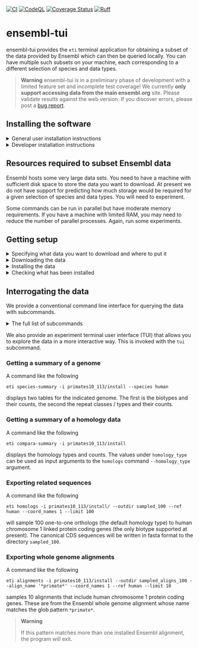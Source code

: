 [![CI](https://github.com/cogent3/ensembl_tui/actions/workflows/testing_develop.yml/badge.svg)](https://github.com/cogent3/ensembl_tui/actions/workflows/testing_develop.yml)
[![CodeQL](https://github.com/cogent3/ensembl_tui/actions/workflows/codeql.yml/badge.svg)](https://github.com/cogent3/ensembl_tui/actions/workflows/codeql.yml)
[![Coverage Status](https://coveralls.io/repos/github/cogent3/ensembl_tui/badge.svg?branch=develop)](https://coveralls.io/github/cogent3/ensembl_tui?branch=develop)
[![Ruff](https://img.shields.io/endpoint?url=https://raw.githubusercontent.com/astral-sh/ruff/main/assets/badge/v2.json)](https://github.com/astral-sh/ruff)

# ensembl-tui

ensembl-tui provides the `eti` terminal application for obtaining a subset of the data provided by Ensembl which can then be queried locally. You can have multiple such subsets on your machine, each corresponding to a different selection of species and data types.

> **Warning**
> ensembl-tui is in a preliminary phase of development with a limited feature set and incomplete test coverage! We currently **only support accessing data from the main ensembl.org** site. Please validate results against the web version. If you discover errors, please post a [bug report](https://github.com/cogent3/ensembl_tui/issues).

## Installing the software

<details>
  <summary>General user installation instructions</summary>

  ```
  $ pip install ensembl-tui
  ```

</details>

<details>
  <summary>Developer installation instructions</summary>
  Fork the repo and clone your fork to your local machine. In the terminal, create either a python virtual environment or a new conda environment and activate it. In that virtual environment

  ```
  $ pip install flit
  ```

  Then do the flit version of a "developer install". (It is basically creating a symlink to the repos source directory.)

  ```
  $ flit install -s --python `which python`
  ```
</details>

## Resources required to subset Ensembl data

Ensembl hosts some very large data sets. You need to have a machine with sufficient disk space to store the data you want to download. At present we do not have support for predicting how much storage would be required for a given selection of species and data types. You will need to experiment.

Some commands can be run in parallel but have moderate memory requirements. If you have a machine with limited RAM, you may need to reduce the number of parallel processes. Again, run some experiments.

## Getting setup

<details>
  <summary>Specifying what data you want to download and where to put it</summary>

  We use a plain text file to indicate the Ensembl domain, release and types of genomic data to download. Start by using the `exportrc` subcommand.

  <!-- [[[cog
  import cog
  from ensembl_tui import cli
  from click.testing import CliRunner
  runner = CliRunner()
  result = runner.invoke(cli.main, ["exportrc", "--help"])
  help = result.output.replace("Usage: main", "Usage: eti")
  cog.out(
      "```\n{}\n```".format(help)
  )
  ]]] -->
  ```
  Usage: eti exportrc [OPTIONS]

    exports sample config and species table to the nominated path

  Options:
    -o, --outpath PATH  Path to directory to export all rc contents.
    --help              Show this message and exit.

  ```
  <!-- [[[end]]] -->

  ```shell
  $ eti exportrc -o ~/Desktop/Outbox/ensembl_download
  ```
  This command creates a `ensembl_download` download directory and writes two plain text files into it:

  1. `species.tsv`: contains the Latin names, common names etc... of the species accessible at ensembl.org website.
  2. `sample.cfg`: a sample configuration file that you can edit to specify the data you want to download.

  The latter file includes comments on how to edit it in order to specify the genomic resources that you want.

</details>

<details>
  <summary>Downloading the data</summary>

  Downloads the data indicated in the config file to a local directory.

  <!-- [[[cog
  import cog
  from ensembl_tui import cli
  from click.testing import CliRunner
  runner = CliRunner()
  result = runner.invoke(cli.main, ["download", "--help"])
  help = result.output.replace("Usage: main", "Usage: eti")
  cog.out(
      "```\n{}\n```".format(help)
  )
  ]]] -->

  ```
  Usage: eti download [OPTIONS]

    download data from Ensembl's ftp site

  Options:
    -c, --configpath PATH  Path to config file specifying databases, (only species
                           or compara at present).
    -d, --debug            Maximum verbosity, and reduces number of downloads,
                           etc...
    -v, --verbose
    --help                 Show this message and exit.

  ```
  <!-- [[[end]]] -->

  For a config file named `config.cfg`, the download command would be:

  ```shell
  $ cd to/directory/with/config.cfg
  $ eti download -c config.cfg
  ```

  > **Note**
  > This is the only step for which the internet is required. Downloads can be interrupted and resumed. The software will delete partially downloaded files.

The download creates a new `.cfg` file inside the download directory. This file is used by the `install` command.

</details>

<details>
  <summary>Installing the data</summary>

Converts the downloaded data into data formats designed to enhance querying performance.

  <!-- [[[cog
  import cog
  from ensembl_tui import cli
  from click.testing import CliRunner
  runner = CliRunner()
  result = runner.invoke(cli.main, ["install", "--help"])
  help = result.output.replace("Usage: main", "Usage: eti")
  cog.out(
      "```\n{}\n```".format(help)
  )
  ]]] -->
  ```
  Usage: eti install [OPTIONS]

    create the local representations of the data

  Options:
    -d, --download PATH       Path to local download directory containing a cfg
                              file.
    -np, --num_procs INTEGER  Number of procs to use.  [default: 1]
    -f, --force_overwrite     Overwrite existing data.
    -v, --verbose
    --help                    Show this message and exit.

  ```
  <!-- [[[end]]] -->

This step can be run in parallel, but the memory requirements will scale with the number of genomes. So we suggest monitoring performance on your system by trying it out on a small number of CPUs to start with. The following command uses 2 CPUs and has been safe on systems with only 16GB of RAM for 10 primate genomes, including homology data and whole genome alignments.

```shell
$ cd to/directory/with/downloaded_data
$ eti install -d downloaded_data -np 2
```

</details>

<details>
  <summary>Checking what has been installed</summary>
This will give a summary of what data has been installed at a provided path.


  <!-- [[[cog
  import cog
  from ensembl_tui import cli
  from click.testing import CliRunner
  runner = CliRunner()
  result = runner.invoke(cli.main, ["installed", "--help"])
  help = result.output.replace("Usage: main", "Usage: eti")
  cog.out(
      "```\n{}\n```".format(help)
  )
  ]]] -->
  ```
  Usage: eti installed [OPTIONS]

    show what is installed

  Options:
    -i, --installed TEXT  Path to root directory of an installation.  [required]
    --help                Show this message and exit.

  ```
  <!-- [[[end]]] -->

</details>

## Interrogating the data

We provide a conventional command line interface for querying the data with subcommands.

<details>
  <summary>The full list of subcommands</summary>

  You can get help on individual subcommands by running `eti <subcommand>` in the terminal.

  <!-- [[[cog
  import cog
  from ensembl_tui import cli
  from click.testing import CliRunner
  runner = CliRunner()
  result = runner.invoke(cli.main)
  help = result.output.replace("Usage: main", "Usage: eti")
  cog.out(
      "```\n{}\n```".format(help)
  )
  ]]] -->
  ```
  Usage: eti [OPTIONS] COMMAND [ARGS]...

    Tools for obtaining and interrogating subsets of https://ensembl.org genomic
    data.

  Options:
    --version  Show the version and exit.
    --help     Show this message and exit.

  Commands:
    alignments       export multiple alignments in fasta format for named genes
    compara-summary  summary data for compara
    download         download data from Ensembl's ftp site
    dump-genes       export meta-data table for genes from one species to...
    exportrc         exports sample config and species table to the nominated...
    homologs         exports CDS sequence data in fasta format for homology...
    install          create the local representations of the data
    installed        show what is installed
    species-summary  genome summary data for a species
    tui              Open Textual TUI.

  ```
  <!-- [[[end]]] -->

</details>

We also provide an experiment terminal user interface (TUI) that allows you to explore the data in a more interactive way. This is invoked with the `tui` subcommand.

### Getting a summary of a genome

A command like the following
```
eti species-summary -i primates10_113/install --species human
```
displays two tables for the indicated genome. The first is the biotypes and their counts, the second the repeat classes / types and their counts.

### Getting a summary of a homology data

A command like the following
```
eti compara-summary -i primates10_113/install
```
displays the homology types and counts. The values under `homology_type` can be used as input arguments to the `homologs` command `--homology_type` argument.

### Exporting related sequences

A command like the following
```
eti homologs -i primates10_113/install/ --outdir sampled_100 --ref human --coord_names 1 --limit 100
```
will sample 100 one-to-one orthologs (the default homology type) to human chromosome 1 linked protein coding genes (the only biotype supported at present). The canonical CDS sequences will be written in fasta format to the directory `sampled_100`.

### Exporting whole genome alignments

A command like the following
```
eti alignments -i primates10_113/install --outdir sampled_aligns_100 --align_name '*primate*' --coord_names 1 --ref human --limit 10
```
samples 10 alignments that include human chromosome 1 protein coding genes. These are from the Ensembl whole genome alignment whose name matches the glob pattern `*primate*`.

> **Warning**
>
> If this pattern matches more than one installed Ensembl alignment, the program will exit.